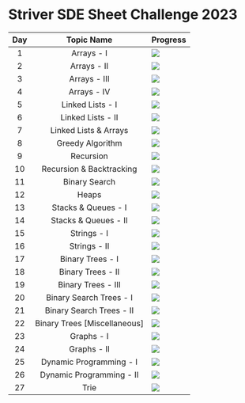 # Striver SDE Sheet Challenge 2023
|Day|Topic Name|Progress|
|:---:|:---:|---|
|1|Arrays - I|![](https://geps.dev/progress/33)|
|2|Arrays - II|![](https://geps.dev/progress/0)|
|3|Arrays - III|![](https://geps.dev/progress/0)|
|4|Arrays - IV|![](https://geps.dev/progress/16)|
|5|Linked Lists - I|![](https://geps.dev/progress/0)|
|6|Linked Lists - II|![](https://geps.dev/progress/0)|
|7|Linked Lists & Arrays|![](https://geps.dev/progress/0)|
|8|Greedy Algorithm|![](https://geps.dev/progress/0)|
|9|Recursion|![](https://geps.dev/progress/0)|
|10|Recursion & Backtracking|![](https://geps.dev/progress/0)|
|11|Binary Search|![](https://geps.dev/progress/0)|
|12|Heaps|![](https://geps.dev/progress/0)|
|13|Stacks & Queues - I|![](https://geps.dev/progress/0)|
|14|Stacks & Queues - II|![](https://geps.dev/progress/0)|
|15|Strings - I|![](https://geps.dev/progress/0)|
|16|Strings - II|![](https://geps.dev/progress/0)|
|17|Binary Trees - I|![](https://geps.dev/progress/0)|
|18|Binary Trees - II|![](https://geps.dev/progress/0)|
|19|Binary Trees - III|![](https://geps.dev/progress/0)|
|20|Binary Search Trees - I|![](https://geps.dev/progress/0)|
|21|Binary Search Trees - II|![](https://geps.dev/progress/0)|
|22|Binary Trees [Miscellaneous]|![](https://geps.dev/progress/0)|
|23|Graphs - I|![](https://geps.dev/progress/0)|
|24|Graphs - II|![](https://geps.dev/progress/0)|
|25|Dynamic Programming - I|![](https://geps.dev/progress/0)|
|26|Dynamic Programming - II|![](https://geps.dev/progress/0)|
|27|Trie|![](https://geps.dev/progress/0)|